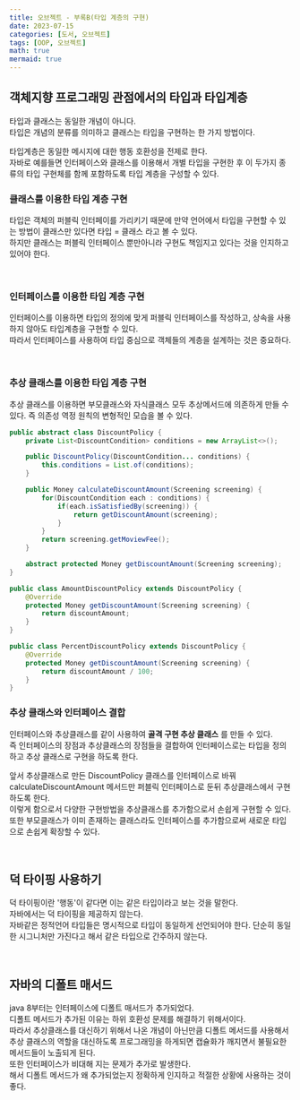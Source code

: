 ```yaml
---
title: 오브젝트 - 부록B(타입 계층의 구현)
date: 2023-07-15
categories: [도서, 오브젝트]
tags: [OOP, 오브젝트]
math: true
mermaid: true
---
```


## 객체지향 프로그래밍 관점에서의 타입과 타입계층
타입과 클래스는 동일한 개념이 아니다. <br>
타입은 개념의 분류를 의미하고 클래스는 타입을 구현하는 한 가지 방법이다. <br>

타입계층은 동일한 메시지에 대한 행동 호환성을 전제로 한다. <br> 
자바로 예를들면 인터페이스와 클래스를 이용해서 개별 타입을 구현한 후 이 두가지 종류의 타입 구현체를 함께 포함하도록 타입 계층을 구성할 수 있다. <br>


### 클래스를 이용한 타입 계층 구현
타입은 객체의 퍼블릭 인터페이를 가리키기 때문에 만약 언어에서 타입을 구현할 수 있는 방법이 클래스만 있다면 타입 = 클래스 라고 볼 수 있다.  <br>
하지만 클래스는 퍼블릭 인터페이스 뿐만아니라 구현도 책임지고 있다는 것을 인지하고 있어야 한다. 

<br>

### 인터페이스를 이용한 타입 계층 구현
인터페이스를 이용하면 타입의 정의에 맞게 퍼블릭 인터페이스를 작성하고, 상속을 사용하지 않아도 타입계층을 구현할 수 있다. <br>
따라서 인터페이스를 사용하여 타입 중심으로 객체들의 계층을 설계하는 것은 중요하다. <br>

<br>

### 추상 클래스를 이용한 타입 계층 구현
추상 클래스를 이용하면 부모클래스와 자식클래스 모두 추상메서드에 의존하게 만들 수 있다. 즉 의존성 역정 원칙의 변형적인 모습을 볼 수 있다. <br>

~~~ java
public abstract class DiscountPolicy {
    private List<DiscountCondition> conditions = new ArrayList<>();

    public DiscountPolicy(DiscountCondition... conditions) {
        this.conditions = List.of(conditions);
    }

    public Money calculateDiscountAmount(Screening screening) {
        for(DiscountCondition each : conditions) {
            if(each.isSatisfiedBy(screening)) {
                return getDiscountAmount(screening);
            }
        }
        return screening.getMoviewFee();
    }

    abstract protected Money getDiscountAmount(Screening screening);
}

public class AmountDiscountPolicy extends DiscountPolicy {
    @Override
    protected Money getDiscountAmount(Screening screening) {
        return discountAmount;
    }
}

public class PercentDiscountPolicy extends DiscountPolicy {
    @Override
    protected Money getDiscountAmount(Screening screening) {
        return discountAmount / 100;
    }
}
~~~

### 추상 클래스와 인터페이스 결합
인터페이스와 추상클래스를 같이 사용하여 **골격 구현 추상 클래스** 를 만들 수 있다. <br>
즉 인터페이스의 장점과 추상클래스의 장점들을 결합하여 인터페이스로는 타입을 정의하고 추상 클래스로 구현을 하도록 한다. <br>

앞서 추상클래스로 만든 DiscountPolicy 클래스를 인터페이스로 바꿔 calculateDiscountAmount 메서드만 퍼블릭 인터페이스로 둔뒤 추상클래스에서 구현하도록 한다. <br>
이렇게 함으로서 다양한 구현방법을 추상클래스를 추가함으로서 손쉽게 구현할 수 있다. 또한 부모클래스가 이미 존재하는 클래스라도 인터페이스를 추가함으로써 새로운 타입으로 손쉽게 확장할 수 있다. <br>

<br>

## 덕 타이핑 사용하기
덕 타이핑이란 '행동'이 같다면 이는 같은 타입이라고 보는 것을 말한다. <br>
자바에서는 덕 타이핑을 제공하지 않는다. <br>
자바같은 정적언어 타입들은 명시적으로 타입이 동일하게 선언되어야 한다. 단순히 동일한 시그니처만 가진다고 해서 같은 타입으로 간주하지 않는다. <br>

<br>

## 자바의 디폴트 매서드
java 8부터는 인터페이스에 디폴트 매서드가 추가되었다. <br>
디폴트 메서드가 추가된 이유는 하위 호환성 문제를 해결하기 위해서이다. <br>
따라서 추상클래스를 대신하기 위해서 나온 개념이 아닌만큼 디폴트 메서드를 사용해서 추상 클래스의 역할을 대신하도록 프로그래밍을 하게되면 캡슐화가 깨지면서 불필요한 메서드들이 노출되게 된다. <br>
또한 인터페이스가 비대해 지는 문제가 추가로 발생한다. <br>
해서 디폴트 메서드가 왜 추가되었는지 정확하게 인지하고 적절한 상황에 사용하는 것이 좋다. <br>
